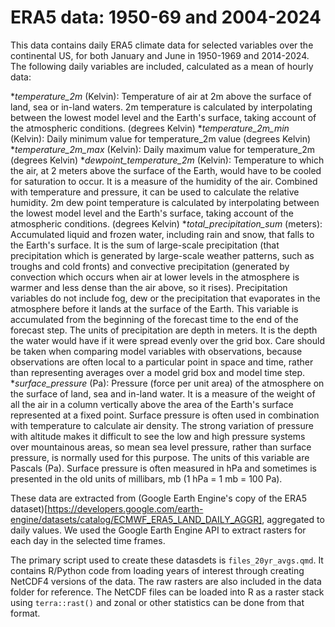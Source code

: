 # ERA5 data: 1950-69 and 2004-2024

This data contains daily ERA5 climate data for selected variables over the continental US, for both January and June in 1950-1969 and 2014-2024. The following daily variables are included, calculated as a mean of hourly data:

**temperature_2m* (Kelvin): Temperature of air at 2m above the surface of land, sea or in-land waters. 2m temperature is calculated by interpolating between the lowest model level and the Earth's surface, taking account of the atmospheric conditions. (degrees Kelvin)
**temperature_2m_min* (Kelvin): Daily minimum value for temperature_2m value (degrees Kelvin)
**temperature_2m_max* (Kelvin): Daily maximum value for temperature_2m (degrees Kelvin)
**dewpoint_temperature_2m* (Kelvin): Temperature to which the air, at 2 meters above the surface of the Earth, would have to be cooled for saturation to occur. It is a measure of the humidity of the air. Combined with temperature and pressure, it can be used to calculate the relative humidity. 2m dew point temperature is calculated by interpolating between the lowest model level and the Earth's surface, taking account of the atmospheric conditions. (degrees Kelvin)
**total_precipitation_sum* (meters): Accumulated liquid and frozen water, including rain and snow, that falls to the Earth's surface. It is the sum of large-scale precipitation (that precipitation which is generated by large-scale weather patterns, such as troughs and cold fronts) and convective precipitation (generated by convection which occurs when air at lower levels in the atmosphere is warmer and less dense than the air above, so it rises). Precipitation variables do not include fog, dew or the precipitation that evaporates in the atmosphere before it lands at the surface of the Earth. This variable is accumulated from the beginning of the forecast time to the end of the forecast step. The units of precipitation are depth in meters. It is the depth the water would have if it were spread evenly over the grid box. Care should be taken when comparing model variables with observations, because observations are often local to a particular point in space and time, rather than representing averages over a model grid box and model time step.
**surface_pressure* (Pa): Pressure (force per unit area) of the atmosphere on the surface of land, sea and in-land water. It is a measure of the weight of all the air in a column vertically above the area of the Earth's surface represented at a fixed point. Surface pressure is often used in combination with temperature to calculate air density. The strong variation of pressure with altitude makes it difficult to see the low and high pressure systems over mountainous areas, so mean sea level pressure, rather than surface pressure, is normally used for this purpose. The units of this variable are Pascals (Pa). Surface pressure is often measured in hPa and sometimes is presented in the old units of millibars, mb (1 hPa = 1 mb = 100 Pa).

These data are extracted from (Google Earth Engine's copy of the ERA5 dataset)[https://developers.google.com/earth-engine/datasets/catalog/ECMWF_ERA5_LAND_DAILY_AGGR], aggregated to daily values. We used the Google Earth Engine API to extract rasters for each day in the selected time frames.

The primary script used to create these datasdets is `files_20yr_avgs.qmd`. It contains R/Python code from loading years of interest through creating NetCDF4 versions of the data. The raw rasters are also included in the data folder for reference. The NetCDF files can be loaded into R as a raster stack using `terra::rast()` and zonal or other statistics can be done from that format.